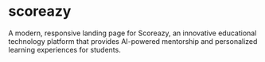 # scoreazy
A modern, responsive landing page for Scoreazy, an innovative educational technology platform that provides AI-powered mentorship and personalized learning experiences for students.
